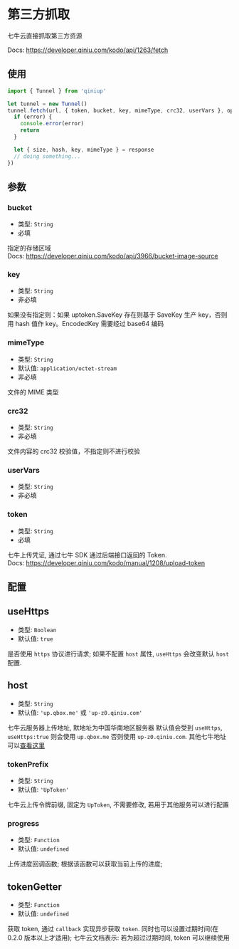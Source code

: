 # 第三方抓取

七牛云直接抓取第三方资源

Docs: https://developer.qiniu.com/kodo/api/1263/fetch

## 使用

```Javascript
import { Tunnel } from 'qiniup'

let tunnel = new Tunnel()
tunnel.fetch(url, { token, bucket, key, mimeType, crc32, userVars }, options, function (error, response) {
  if (error) {
    console.error(error)
    return
  }

  let { size, hash, key, mimeType } = response
  // doing something...
})
```


## 参数

### bucket

- 类型: `String`
- 必填

指定的存储区域<br />
Docs: https://developer.qiniu.com/kodo/api/3966/bucket-image-source


### key

- 类型: `String`
- 非必填

如果没有指定则：如果 uptoken.SaveKey 存在则基于 SaveKey 生产 key，否则用 hash 值作 key。EncodedKey 需要经过 base64 编码


### mimeType

- 类型: `String`
- 默认值: `application/octet-stream`
- 非必填

文件的 MIME 类型


### crc32

- 类型: `String`
- 非必填

文件内容的 crc32 校验值，不指定则不进行校验


### userVars

- 类型: `String`
- 非必填


### token

- 类型: `String`
- 必填

七牛上传凭证, 通过七牛 SDK 通过后端接口返回的 Token. <br/>
Docs: https://developer.qiniu.com/kodo/manual/1208/upload-token


## 配置

## useHttps

- 类型: `Boolean`
- 默认值: `true`

是否使用 `https` 协议进行请求; 如果不配置 `host` 属性, `useHttps` 会改变默认 `host` 配置.


## host

- 类型: `String`
- 默认值: `'up.qbox.me'` 或 `'up-z0.qiniu.com'`

七牛云服务器上传地址, 默地址为中国华南地区服务器
默认值会受到 `useHttps`, `useHttps:true` 则会使用 `up.qbox.me` 否则使用 `up-z0.qiniu.com`. 其他七牛地址可以[查看这里](https://developer.qiniu.com/kodo/manual/1671/region-endpoint)


### tokenPrefix

- 类型: `String`
- 默认值: `'UpToken'`

七牛云上传令牌前缀, 固定为 `UpToken`, 不需要修改, 若用于其他服务可以进行配置


### progress

- 类型: `Function`
- 默认值: `undefined`

上传进度回调函数; 根据该函数可以获取当前上传的进度;


## tokenGetter

- 类型: `Function`
- 默认值: `undefined`

获取 token, 通过 `callback` 实现异步获取 `token`. 同时也可以设置过期时间(在 0.2.0 版本以上才适用); 七牛云文档表示: 若为超过过期时间, token 可以继续使用
